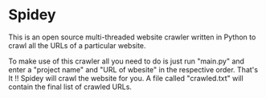 # Spidey
This is an open source multi-threaded website crawler written in Python to crawl all the URLs of a particular website. 

To make use of this crawler all you need to do is just run "main.py" and enter a "project name" and "URL of wbesite" in the respective order.
That's It !! Spidey will crawl the website for you. 
A file called "crawled.txt" will contain the final list of crawled URLs.
